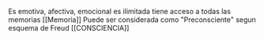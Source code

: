 Es emotiva, afectiva, emocional es ilimitada tiene acceso a todas las memorias
[[Memoria]]
Puede ser considerada como "Preconsciente" segun esquema de Freud 
[[CONSCIENCIA]]
